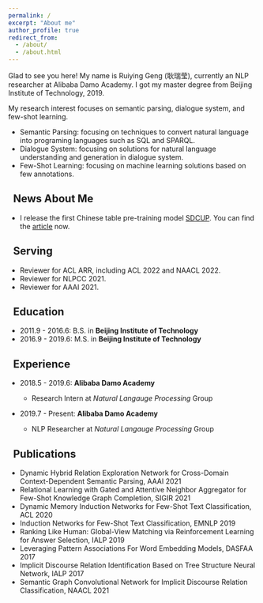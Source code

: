 ```yaml
---
permalink: /
excerpt: "About me"
author_profile: true
redirect_from: 
  - /about/
  - /about.html
---
```


Glad to see you here! My name is Ruiying Geng (耿瑞莹), currently an NLP researcher at Alibaba Damo Academy. I got my master degree from Beijing Institute of Technology, 2019.

My research interest focuses on semantic parsing, dialogue system, and few-shot learning.
* Semantic Parsing: focusing on techniques to convert natural language into programing languages such as SQL and SPARQL.
* Dialogue System: focusing on solutions for natural language understanding and generation in dialogue system.
* Few-Shot Learning: focusing on machine learning solutions based on few annotations.


## <i class="fa fa-ft fa-fire"></i>&nbsp;&nbsp;News About Me 
* I release the first Chinese table pre-training model [SDCUP](https://github.com/alibaba/AliceMind/tree/main/SDCUP). You can find the [article](https://mp.weixin.qq.com/s/DxOVCvo-TQ2Cm77ng_ZULQ) now.


## <i class="fa fa-ft fa-hands-helping"></i>&nbsp;&nbsp;Serving
* Reviewer for ACL ARR, including ACL 2022 and NAACL 2022.
* Reviewer for NLPCC 2021.
* Reviewer for AAAI 2021.

## <i class="fa fa-ft fa-university"></i>&nbsp;&nbsp;Education

* 2011.9 - 2016.6: B.S. in **Beijing Institute of Technology**
* 2016.9 - 2019.6: M.S. in **Beijing Institute of Technology**

## <i class="fa fa-ft fa-users"></i>&nbsp;&nbsp;Experience

* 2018.5 - 2019.6: **Alibaba Damo Academy**
  * Research Intern at *Natural Langauge Processing* Group

* 2019.7 - Present: **Alibaba Damo Academy**
  * NLP Researcher at *Natural Langauge Processing* Group

## <i class="fa fa-ft fa-book"></i>&nbsp;&nbsp;Publications
* Dynamic Hybrid Relation Exploration Network for Cross-Domain Context-Dependent Semantic Parsing, AAAI 2021
* Relational Learning with Gated and Attentive Neighbor Aggregator for Few-Shot Knowledge Graph Completion, SIGIR 2021
* Dynamic Memory Induction Networks for Few-Shot Text Classification, ACL 2020
* Induction Networks for Few-Shot Text Classification, EMNLP 2019
* Ranking Like Human: Global-View Matching via Reinforcement Learning for Answer Selection, IALP 2019
* Leveraging Pattern Associations For Word Embedding Models, DASFAA 2017
* Implicit Discourse Relation Identification Based on Tree Structure Neural Network, IALP 2017
* Semantic Graph Convolutional Network for Implicit Discourse Relation Classification, NAACL 2021

